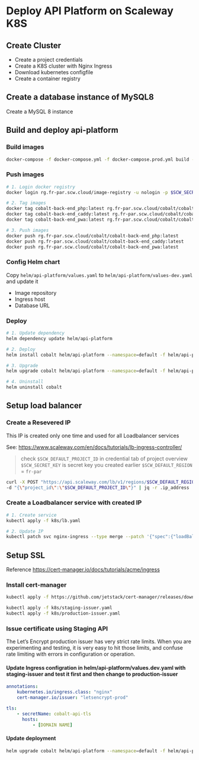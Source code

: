 # Deploy API Platform on Scaleway K8S

## Create Cluster

-   Create a project credentials
-   Create a K8S cluster with Nginx Ingress
-   Download kubernetes configfile
-   Create a container registry

## Create a database instance of MySQL8

Create a MySQL 8 instance

## Build and deploy api-platform

### Build images

```bash
docker-compose -f docker-compose.yml -f docker-compose.prod.yml build --no-cache
```

### Push images

```bash
# 1. Login docker registry
docker login rg.fr-par.scw.cloud/image-registry -u nologin -p $SCW_SECRET_KEY

# 2. Tag images
docker tag cobalt-back-end_php:latest rg.fr-par.scw.cloud/cobalt/cobalt-back-end_php:latest
docker tag cobalt-back-end_caddy:latest rg.fr-par.scw.cloud/cobalt/cobalt-back-end_caddy:latest
docker tag cobalt-back-end_pwa:latest rg.fr-par.scw.cloud/cobalt/cobalt-back-end_pwa:latest

# 3. Push images
docker push rg.fr-par.scw.cloud/cobalt/cobalt-back-end_php:latest
docker push rg.fr-par.scw.cloud/cobalt/cobalt-back-end_caddy:latest
docker push rg.fr-par.scw.cloud/cobalt/cobalt-back-end_pwa:latest
```

### Config Helm chart

Copy `helm/api-platform/values.yaml` to `helm/api-platform/values-dev.yaml` and update it

-   Image repository
-   Ingress host
-   Database URL

### Deploy

```bash
# 1. Update dependency
helm dependency update helm/api-platform

# 2. Deploy
helm install cobalt helm/api-platform --namespace=default -f helm/api-platform/values-dev.yaml

# 3. Upgrade
helm upgrade cobalt helm/api-platform --namespace=default -f helm/api-platform/values-dev.yaml

# 4. Uninstall
helm uninstall cobalt
```

## Setup load balancer

### Create a Resevered IP

This IP is created only one time and used for all Loadbalancer services

See: <https://www.scaleway.com/en/docs/tutorials/lb-ingress-controller/>

> check `$SCW_DEFAULT_PROJECT_ID` in credential tab of project overview
> `$SCW_SECRET_KEY` is secret key you created earlier
> `$SCW_DEFAULT_REGION` = `fr-par`

```bash
curl -X POST "https://api.scaleway.com/lb/v1/regions/$SCW_DEFAULT_REGION/ips" -H "X-Auth-Token: $SCW_SECRET_KEY" -H "Content-Type: application/json" \
-d "{\"project_id\":\"$SCW_DEFAULT_PROJECT_ID\"}" | jq -r .ip_address
```

### Create a Loadbalancer service with created IP

```bash
# 1. Create service
kubectl apply -f k8s/lb.yaml

# 2. Update IP
kubectl patch svc nginx-ingress --type merge --patch '{"spec":{"loadBalancerIP": "<IP>","type":"LoadBalancer"}}
```

## Setup SSL

Reference https://cert-manager.io/docs/tutorials/acme/ingress

### Install cert-manager

```bash
kubectl apply -f https://github.com/jetstack/cert-manager/releases/download/v1.5.3/cert-manager.yaml

kubectl apply -f k8s/staging-issuer.yaml
kubectl apply -f k8s/production-issuer.yaml
```

### Issue certificate using Staging API

The Let’s Encrypt production issuer has very strict rate limits. When you are experimenting and testing, it is very easy to hit those limits, and confuse rate limiting with errors in configuration or operation.

#### Update Ingress configration in helm/api-platform/values.dev.yaml with staging-issuer and test it first and then change to production-issuer

```yaml
annotations:
    kubernetes.io/ingress.class: "nginx"
    cert-manager.io/issuer: "letsencrypt-prod"

tls:
    - secretName: cobalt-api-tls
      hosts:
          - [DOMAIN NAME]
```

#### Update deployment

```bash
helm upgrade cobalt helm/api-platform --namespace=default -f helm/api-platform/values.dev.yaml
```
